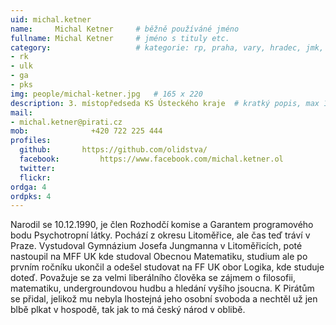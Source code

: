 ```yaml
---
uid: michal.ketner
name:     Michal Ketner  	# běžně používáné jméno
fullname: Michal Ketner  	# jméno s tituly etc.
category:                 	# kategorie: rp, praha, vary, hradec, jmk, senat
- rk
- ulk
- ga
- pks
img: people/michal-ketner.jpg   # 165 x 220
description: 3. místopředseda KS Ústeckého kraje  # kratký popis, max 160 znaků
mail:
- michal.ketner@pirati.cz
mob:			  +420 722 225 444
profiles:
  github:       https://github.com/olidstva/
  facebook: 		https://www.facebook.com/michal.ketner.ol
  twitter: 
  flickr: 
ordga: 4
ordpks: 4
---
```


Narodil se 10.12.1990, je člen Rozhodčí komise a Garantem programového bodu Psychotropní látky. 
Pochází z okresu Litoměřice, ale čas teď tráví v Praze. Vystudoval Gymnázium Josefa Jungmanna v Litoměřicích, poté nastoupil na MFF UK kde studoval Obecnou Matematiku, studium ale po prvním ročníku ukončil a odešel studovat na FF UK obor Logika, kde studuje doteď.
Považuje se za velmi liberálního člověka se zájmem o filosofii, matematiku, undergroundovou hudbu a hledání vyšího jsoucna. K Pirátům se přidal, jelikož mu nebyla lhostejná jeho osobní svoboda a nechtěl už jen blbě plkat v hospodě, tak jak to má český národ v oblibě.
